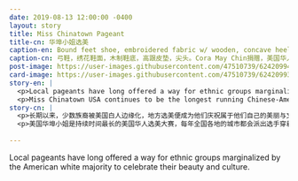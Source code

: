 ```yaml
---
date: 2019-08-13 12:00:00 -0400
layout: story
title: Miss Chinatown Pageant
title-cn: 华埠小姐选美
caption-en: Bound feet shoe, embroidered fabric w/ wooden, concave heel and leather sole, pointed toe. Courtesy of Cora May Chin, Museum of Chinese in America (MOCA) Collection
caption-cn: 弓鞋，绣花鞋面，木制鞋底，高跟皮垫，尖头。Cora May Chin捐赠，美国华人博物馆（MOCA）馆藏
post-image: https://user-images.githubusercontent.com/47510739/62420994-3051cf80-b669-11e9-8ac1-25f43b80fbe3.jpg
card-image: https://user-images.githubusercontent.com/47510739/62420993-2cbe4880-b669-11e9-88e0-df1c7afca39e.jpg
story-en: |
  <p>Local pageants have long offered a way for ethnic groups marginalized by the American white majority to celebrate their beauty and culture. At a Fourth of July picnic in 1948, a San Francisco Chinese organization held what was possibly the first Miss Chinatown “bathing beauty” pageant. By 1953, the San Francisco Chinese Chamber of Commerce combined the popular event with the annual Lunar New Year festival, expanding the event nationally in 1953.</p>
  <p>Miss Chinatown USA continues to be the longest running Chinese-American pageant, and every year cities across the country send candidates to compete in qipaos in place of evening gowns and display a range of talents including traditional Chinese musical art forms. The above program for New York’s unaffiliated 1955 Miss Chinatown pageant demonstrates the practice of local businesses sponsoring candidates, such as Miss Wing Furniture Co. and Miss Chinese Hand Laundry Association.</p>
story-cn: |
  <p>长期以来，少数族裔被美国白人边缘化，地方选美便成为他们庆祝属于他们自己的美丽与文化的一种方式。在1948年7月4日的一次野餐会上，一个旧金山的华人组织举办了可能是第一届的华埠小姐“泳装选美”大赛。到了1953年，旧金山中国商会将这项受欢迎的活动与一年一度的农历新年庆祝活动结合起来，并把这项活动扩展到了全国。</p>
  <p>美国华埠小姐是持续时间最长的美国华人选美大赛，每年全国各地的城市都会派出选手穿着旗袍参赛，代替晚礼服，展示包括传统中国音乐艺术形式在内的一系列才艺。上图为纽约1955年华埠小姐选美活动节目单，这次活动是没有合作伙伴的独立活动，展示了当地企业赞助获选人的做法，比如Wing家具公司小姐和华侨衣馆联合会小姐。</p>
  
---
```

Local pageants have long offered a way for ethnic groups marginalized by the American white majority to celebrate their beauty and culture.
